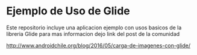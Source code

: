 # Ejemplo de Uso de Glide

Este repositorio incluye una aplicacion ejemplo con usos basicos de la libreria Glide para mas informacion dejo link del post de la comunidad 

 http://www.androidchile.org/blog/2016/05/carga-de-imagenes-con-glide/

